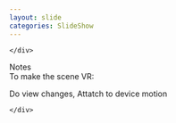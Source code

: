 ```yaml
---
layout: slide
categories: SlideShow
---
```


<div class="panel slide-content">
	<div class="panel-body marked">

	</div>
</div>
<div class="panel notes">
	<div class="panel-heading">Notes</div>
	<div class="panel-body marked">
To make the scene VR:

Do view changes, Attatch to device motion

 
	</div>
</div>
